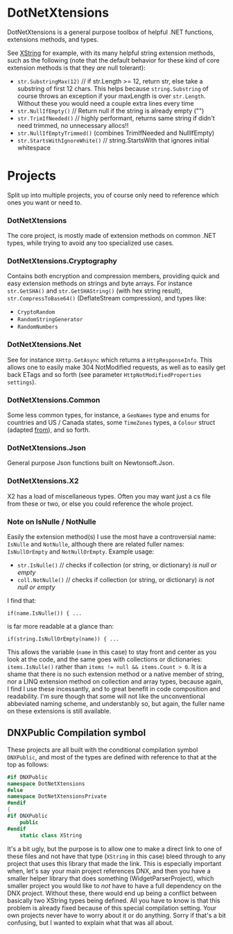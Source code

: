 # DotNetXtensions

DotNetXtensions is a general purpose toolbox of helpful .NET functions, extensions methods, and types.

See [XString](https://github.com/copernicus365/DotNetXtensions/blob/master/DotNetXtensions/src/XString.cs) for example, with its many helpful string extension methods, such as the following (note that the default behavior for these kind of core extension methods is that they *are* null tolerant):

* `str.SubstringMax(12)` // if str.Length >= 12, return str, else take a substring of first 12 chars. This helps because `string.Substring` of course throws an exception if your maxLength is over `str.Length`. Without these you would need a couple extra lines every time 
* `str.NullIfEmpty()` // Return null if the string is already empty ("")
* `str.TrimIfNeeded()` // highly performant, returns same string if didn't need trimmed, no unnecessary allocs!!
* `str.NullIfEmptyTrimmed()` (combines TrimIfNeeded and NullIfEmpty)
* `str.StartsWithIgnoreWhite()` // string.StartsWith that ignores initial whitespace

# Projects

Split up into multiple projects, you of course only need to reference which ones you want or need to.

### DotNetXtensions 
The core project, is mostly made of extension methods on common .NET types, while trying to avoid any too specialized use cases.

### DotNetXtensions.Cryptography 

Contains both encryption and compression members, providing quick and easy extension methods on strings and byte arrays. For instance `str.GetSHA()` and `str.GetSHAString()` (with hex string result), `str.CompressToBase64()` (DeflateStream compression), and types like: 

* `CryptoRandom`
* `RandomStringGenerator`
* `RandomNumbers`

### DotNetXtensions.Net 

See for instance `XHttp.GetAsync` which returns a `HttpResponseInfo`. This allows one to easily make 304 NotModified requests, as well as to easily get back ETags and so forth (see parameter `HttpNotModifiedProperties settings`).

### DotNetXtensions.Common 

Some less common types, for instance, a `GeoNames` type and enums for countries and US / Canada states, some `TimeZones` types, a `Colour` struct (adapted [from](https://github.com/sherif-elmetainy/DotnetGD/blob/master/src/CodeArt.DotnetGD/Color.cs)), and so forth.

### DotNetXtensions.Json

General purpose Json functions built on Newtonsoft.Json.

### DotNetXtensions.X2

X2 has a load of miscellaneous types. Often you may want just a cs file from these or two, or else you could reference the whole project.

### Note on IsNulle / NotNulle
Easily the extension method(s) I use the most have a controversial name: `IsNulle` and `NotNulle`, although there are related fuller names:  `IsNullOrEmpty` and `NotNullOrEmpty`. Example usage: 

* `str.IsNulle()` // checks if collection (or string, or dictionary) *is null or empty*
* `coll.NotNulle()` // checks if collection (or string, or dictionary) *is *not* null or empty*

I find that:

`if(name.IsNulle()) { ...` 

is far more readable at a glance than:

`if(string.IsNullOrEmpty(name)) { ...` 

This allows the variable (`name` in this case) to stay front and center as you look at the code, and the same goes with collections or dictionaries: `items.IsNulle()` rather than `items != null && items.Count > 0`. It is a shame that there is no such extension method or a native member of string, nor a LINQ extension method on collection and array types, because again, I find I use these incessantly, and to great benefit in code composition and readability. I'm sure though that some will not like the unconventional abbeviated naming scheme, and understanbly so, but again, the fuller name on these extensions is still available.

## DNXPublic Compilation symbol

These projects are all built with the conditional compilation symbol `DNXPublic`, and most of the types are defined with reference to that at the top as follows: 

```cs
#if DNXPublic
namespace DotNetXtensions
#else
namespace DotNetXtensionsPrivate
#endif
{
#if DNXPublic
	public
#endif
	static class XString
```

It's a bit ugly, but the purpose is to allow one to make a direct link to one of these files and not have that type (`XString` in this case) bleed through to any project that uses this library that made the link. This is especially important when, let's say your main project references DNX, and then you have a smaller helper library that does something (WidgetParserProject), which smaller project you would like to *not* have to have a full dependency on the DNX project. Without these, there would end up being a conflict between basically two XString types being defined. All you have to know is that this problem is already fixed because of this special compilation setting. Your own projects never have to worry about it or do anything. Sorry if that's a bit confusing, but I wanted to explain what that was all about.

